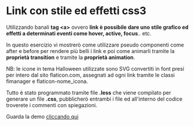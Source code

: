 
<h1>Link con stile ed effetti css3</h1>
<p> Utilizzando banali <strong>tag &lt;a&gt;</strong> ovvero <strong>link è possibile dare uno stile grafico ed effetti a determinati eventi come hover, active, focus</strong>.. etc. </p>
<p>In questo esercizio vi mostrerò come utilizzare pseudo componenti come after e before per rendere più belli i link e poi come animarli tramite la <strong>proprietà transition</strong> e tramite la <strong>proprietà animation</strong>. </p>
<p>NB: le icone in tema Halloween utilizzate sono SVG convertiti in font presi per intero dal sito flaticon.com, assegnati ad ogni link tramite le classi fimanager e flaticon-nome_icona. </p>
<p>Tutto è stato programmato tramite file <strong>.less</strong> che viene compilato per generare un file <strong>.css</strong>, pubblicherò entrambi i file ed all'interno del codice troverete i commenti con spiegazioni. </p>

Guarda la demo <a href="https://www.gioacchini.info/github/link_effect/" target="blank">cliccando qui</a>
